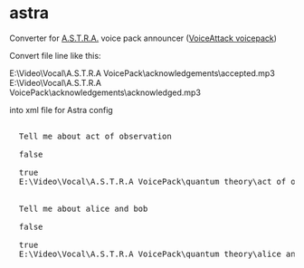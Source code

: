 # astra
Converter for <a href="https://www.hcsvoicepacks.com/products/astra">A.S.T.R.A.</a> voice pack announcer (<a href="https://voiceattack.com/">VoiceAttack voicepack</a>)


Convert file line like this:

E:\Video\Vocal\A.S.T.R.A VoicePack\acknowledgements\accepted.mp3<br />
E:\Video\Vocal\A.S.T.R.A VoicePack\acknowledgements\acknowledged.mp3<br />


into xml file for Astra config

<pre>
<Command>
  <commandString>Tell me about act of observation</commandString>
  <actionList />
  <answering>false</answering>
  <answeringString />
  <answeringSound>true</answeringSound>
  <answeringSoundPath>E:\Video\Vocal\A.S.T.R.A VoicePack\quantum theory\act of observation.mp3</answeringSoundPath>
</Command>
<Command>
  <commandString>Tell me about alice and bob</commandString>
  <actionList />
  <answering>false</answering>
  <answeringString />
  <answeringSound>true</answeringSound>
  <answeringSoundPath>E:\Video\Vocal\A.S.T.R.A VoicePack\quantum theory\alice and bob.mp3</answeringSoundPath>
</Command>
</pre>